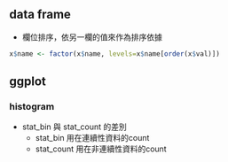 ## data frame
  - 欄位排序，依另一欄的值來作為排序依據
  ``` R
  x$name <- factor(x$name, levels=x$name[order(x$val)])
  ```

## ggplot

### histogram

  - stat_bin 與 stat_count 的差別
    - stat_bin 用在連續性資料的count
    - stat_count 用在非連續性資料的count